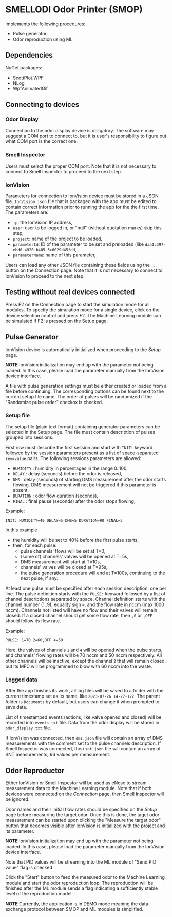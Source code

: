 # SMELLODI Odor Printer (SMOP)

Implements the following procedures:
- Pulse generator
- Odor reproduction using ML

## Dependencies

NuGet packages:
- ScottPlot.WPF
- NLog
- WpfAnimatedGif 

## Connecting to devices

### Odor Display

Connection to the odor display device is obligatory. The software may suggest a COM port to connect to, 
but it is user's responsibility to figure out what COM port is the correct one.

### Smell Inspector

Users must select the proper COM port. Note that it is not necessary to connect to Smell Inspector 
to proceed to the next step.

### IonVision

Parameters for connection to IonVision device must be stored in a JSON file. 
`IonVision.json` file that is packaged with the app must be edited to contain correct information prior to 
running the app for the the first time. The parameters are:

- `ip`: the IonVision IP address,
- `user`: user to be logged in, or "null" (without quotation marks) skip this step,
- `project`: name of the project to be loaded,
- `parameterId`: ID of the parameter to be set and preloaded (like `daa1c397-ebd0-4920-b405-5c6029d45fdd`,
- `parameterName`: name of this parameter,

Users can load any other JSON file containing these fields using the `...` button on the Connection page.
Note that it is not necessary to connect to IonVision to proceed to the next step.

## Testing without real devices connected

Press F2 on the Connection page to start the simulation mode for all modules. To specify the simulation mode 
for a single device, click on the device selection control and press F2. The Machine Learning module can be 
simulated if F2 is pressed on the Setup page.

## Pulse Generator

IonVision device is automatically initialized when proceeding to the *Setup* page.

**NOTE** IonVision initialization may end up with the parameter not being loaded. In this case, please load the 
parameter manually from the IonVision device interface.

A file with pulse generation settings must be either created or loaded from a file before continuing. 
The corresponding buttons can be found next to the current setup file name. The order of pulses will be randomized
if the "Randomize pulse order" checkox is checked.

### Setup file

The setup file (plain text format) containing generator parameters can be selected in the Setup page.
The file must contain description of pulses grouped into sessions.

First row must describe the first session and start with `INIT:` keyword followed by the session parameters 
present as a list of space-separated `key=value` pairs.
The following sessions parameters are allowed:

- `HUMIDITY` : humidity in percentages in the range 0..100,
- `DELAY` : delay (seconds) before the odor is released,
- `DMS` : delay (seconds) of starting DMS measurement after the odor starts flowing. DMS measurement will not be triggered if this parameter is absent,
- `DURATION` : odor flow duration (seconds),
- `FINAL` : final pause (seconds) after the odor stops flowing,

Example:
```
INIT: HUMIDITY=40 DELAY=5 DMS=5 DURATION=90 FINAL=5
```

In this example
- the humidity will be set to 40% before the first pulse starts,
- then, for each pulse:
	- pulse channels' flows will be set at T=0,
	- (some of) channels' valves will be opened at T=5s,
	- DMS measurement will start at T=10s,
	- channels' valves will be closed at T=95s,
	- the pulse generation procedure will end at T=100s, continuing to the next pulse, if any.

At least one pulse must be specified after each session description, one per line. The pulse definition starts 
with the `PULSE:` keyword followed by a list of channel descriptions separated by space. Channel definition starts 
with the channel number (1..9), equality sign `=`, and the flow rate in nccm (max 1000 nccm). Channels not listed 
will have no flow and their valves will remain closed. If a closed channel should get some flow rate, then 
`,0` or `,OFF` should follow its flow rate.

Example:
```
PULSE: 1=70 2=60,OFF 4=50
```
Here, the valves of channels `1` and `4` will be opened when the pulse starts, and channels' flowing rates will be 
70 nccm and 50 nccm respectively. All other channels will be inactive, except the channel `2` that will remain 
closed, but its MFC will be programmed to blow with 60 nccm into the waste.

### Logged data

After the app finishes its work, all log files will be saved to a folder with the current 
timestamp set as its name, like `2023-07-26 14-27-12Z`.
The parent folder is `Documents` by default, but users can change it when prompted to save data.

List of timestamped events (actions, like valve opened and closed) will be recorded into `events.txt` file.
Data from the odor display will be stored in `odor_display.txt` file.

If IonVision was connected, then `dms.json` file will contain an array of DMS measurements with the comment 
set to the pulse channels description. If Smell Inspector was connected, then `snt.json` file will contain 
an array of SNT measurements, 66 values per measurement.

## Odor Reproductor

Either IonVision or Smell Inspestor will be used as eNose to stream measurement data to the Machine Learning module.
Note that if both devices were connected on the *Connection* page, then Smell Inspector will be ignored.

Odor names and their initial flow rates should be specified on the *Setup* page before measuring the target odor.
Once this is done, the taget odor measurement can be started upon clicking the "Measure the target odor" button 
that becomes visible after IonVision is initialized with the project and its parameter.

**NOTE** IonVision initialization may end up with the parameter not being loaded. In this case, please load the 
parameter manually from the IonVision device interface.

Note that PID values will be streaming into the ML module of "Send PID value" flag is checked

Click the "Start" button to feed the measured odor to the Machine Learning module and start the odor reproduction loop.
The reproduction will be finished after the ML module sends a flag indicating a sufficiently stable level of 
the reproduction model.

**NOTE** Currently, the application is in DEMO mode meaning the data exchange protocol between SMOP and ML modules is simplified.
